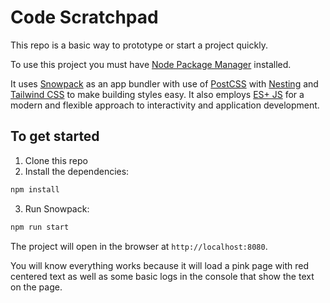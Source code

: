 # Code Scratchpad

This repo is a basic way to prototype or start a project quickly.

To use this project you must have [Node Package Manager](https://docs.npmjs.com/downloading-and-installing-node-js-and-npm) installed.

It uses [Snowpack](https://www.snowpack.dev/) as an app bundler with use of [PostCSS](https://postcss.org/) with [Nesting](https://www.npmjs.com/package/postcss-nesting) and [Tailwind CSS](https://tailwindcss.com/) to make building styles easy. It also employs [ES+ JS](https://developer.mozilla.org/en-US/docs/Web/javascript) for a modern and flexible approach to interactivity and application development.

## To get started

1. Clone this repo
2. Install the dependencies:

```sh
npm install
```

3. Run Snowpack:

```sh
npm run start
```

The project will open in the browser at `http://localhost:8080`.

You will know everything works because it will load a pink page with red centered text as well as some basic logs in the console that show the text on the page.